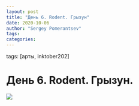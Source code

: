 ```yaml
---
layout: post
title: "День 6. Rodent. Грызун"
date: 2020-10-06
author: "Sergey Pomerantsev"
tags:
categories:
---
```

tags: [арты, inktober202]

# День 6. Rodent. Грызун.

![](/images/_inktober20-6.jpg)
